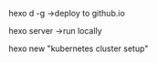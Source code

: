 
hexo d -g   ->deploy to github.io

hexo server  ->run locally


hexo new "kubernetes cluster setup"
